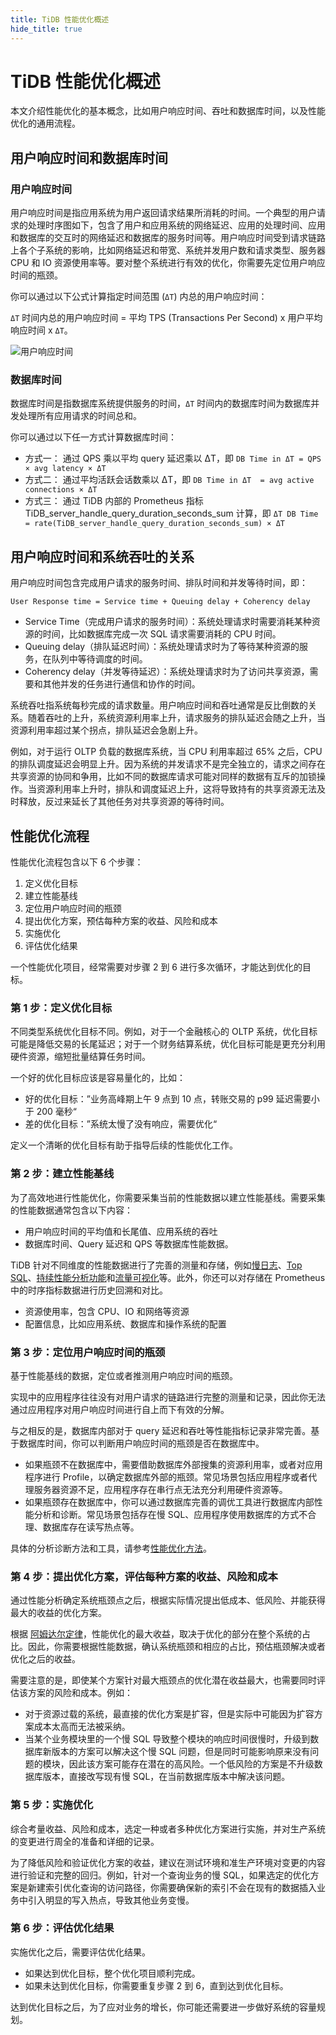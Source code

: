 ```yaml
---
title: TiDB 性能优化概述
hide_title: true
---
```


# TiDB 性能优化概述

本文介绍性能优化的基本概念，比如用户响应时间、吞吐和数据库时间，以及性能优化的通用流程。

## 用户响应时间和数据库时间

### 用户响应时间

用户响应时间是指应用系统为用户返回请求结果所消耗的时间。一个典型的用户请求的处理时序图如下，包含了用户和应用系统的网络延迟、应用的处理时间、应用和数据库的交互时的网络延迟和数据库的服务时间等。用户响应时间受到请求链路上各个子系统的影响，比如网络延迟和带宽、系统并发用户数和请求类型、服务器 CPU 和 IO 资源使用率等。要对整个系统进行有效的优化，你需要先定位用户响应时间的瓶颈。

你可以通过以下公式计算指定时间范围 (`ΔT`) 内总的用户响应时间：

`ΔT` 时间内总的用户响应时间 = 平均 TPS (Transactions Per Second) x 用户平均响应时间 x `ΔT`。

![用户响应时间](/img/book-rush/3-4-performance/user_response_time_cn.png)

### 数据库时间

数据库时间是指数据库系统提供服务的时间，`ΔT` 时间内的数据库时间为数据库并发处理所有应用请求的时间总和。

你可以通过以下任一方式计算数据库时间：

- 方式一： 通过 QPS 乘以平均 query 延迟乘以 ΔT，即 `DB Time in ΔT = QPS × avg latency × ΔT`
- 方式二： 通过平均活跃会话数乘以 ΔT，即 `DB Time in ΔT  = avg active connections × ΔT`
- 方式三： 通过 TiDB 内部的 Prometheus 指标 TiDB_server_handle_query_duration_seconds_sum 计算，即 `ΔT DB Time = rate(TiDB_server_handle_query_duration_seconds_sum) × ΔT`

## 用户响应时间和系统吞吐的关系

用户响应时间包含完成用户请求的服务时间、排队时间和并发等待时间，即：

```
User Response time = Service time + Queuing delay + Coherency delay
```

- Service Time（完成用户请求的服务时间）：系统处理请求时需要消耗某种资源的时间，比如数据库完成一次 SQL 请求需要消耗的 CPU 时间。
- Queuing delay（排队延迟时间）：系统处理请求时为了等待某种资源的服务，在队列中等待调度的时间。
- Coherency delay（并发等待延迟）：系统处理请求时为了访问共享资源，需要和其他并发的任务进行通信和协作的时间。

系统吞吐指系统每秒完成的请求数量。用户响应时间和吞吐通常是反比倒数的关系。随着吞吐的上升，系统资源利用率上升，请求服务的排队延迟会随之上升，当资源利用率超过某个拐点，排队延迟会急剧上升。

例如，对于运行 OLTP 负载的数据库系统，当 CPU 利用率超过 65% 之后，CPU 的排队调度延迟会明显上升。因为系统的并发请求不是完全独立的，请求之间存在共享资源的协同和争用，比如不同的数据库请求可能对同样的数据有互斥的加锁操作。当资源利用率上升时，排队和调度延迟上升，这将导致持有的共享资源无法及时释放，反过来延长了其他任务对共享资源的等待时间。

## 性能优化流程

性能优化流程包含以下 6 个步骤：

1. 定义优化目标
2. 建立性能基线
3. 定位用户响应时间的瓶颈
4. 提出优化方案，预估每种方案的收益、风险和成本
5. 实施优化
6. 评估优化结果

一个性能优化项目，经常需要对步骤 2 到 6 进行多次循环，才能达到优化的目标。

### 第 1 步：定义优化目标

不同类型系统优化目标不同。例如，对于一个金融核心的 OLTP 系统，优化目标可能是降低交易的长尾延迟；对于一个财务结算系统，优化目标可能是更充分利用硬件资源，缩短批量结算任务时间。

一个好的优化目标应该是容易量化的，比如：

- 好的优化目标：”业务高峰期上午 9 点到 10 点，转账交易的 p99 延迟需要小于 200 毫秒“
- 差的优化目标：”系统太慢了没有响应，需要优化“

定义一个清晰的优化目标有助于指导后续的性能优化工作。

### 第 2 步：建立性能基线

为了高效地进行性能优化，你需要采集当前的性能数据以建立性能基线。需要采集的性能数据通常包含以下内容：

- 用户响应时间的平均值和长尾值、应用系统的吞吐
- 数据库时间、Query 延迟和 QPS 等数据库性能数据。

TiDB 针对不同维度的性能数据进行了完善的测量和存储，例如[慢日志](https://docs.pingcap.com/zh/tidb/stable/identify-slow-queries)、[Top SQL](https://docs.pingcap.com/zh/tidb/stable/top-sql)、[持续性能分析功能](https://docs.pingcap.com/zh/tidb/stable/continuous-profiling)和[流量可视化](https://docs.pingcap.com/zh/tidb/stable/dashboard-key-visualizer)等。此外，你还可以对存储在 Prometheus 中的时序指标数据进行历史回溯和对比。

- 资源使用率，包含 CPU、IO 和网络等资源
- 配置信息，比如应用系统、数据库和操作系统的配置

### 第 3 步：定位用户响应时间的瓶颈

基于性能基线的数据，定位或者推测用户响应时间的瓶颈。

实现中的应用程序往往没有对用户请求的链路进行完整的测量和记录，因此你无法通过应用程序对用户响应时间进行自上而下有效的分解。

与之相反的是，数据库内部对于 query 延迟和吞吐等性能指标记录非常完善。基于数据库时间，你可以判断用户响应时间的瓶颈是否在数据库中。

- 如果瓶颈不在数据库中，需要借助数据库外部搜集的资源利用率，或者对应用程序进行 Profile，以确定数据库外部的瓶颈。常见场景包括应用程序或者代理服务器资源不足，应用程序存在串行点无法充分利用硬件资源等。
- 如果瓶颈存在数据库中，你可以通过数据库完善的调优工具进行数据库内部性能分析和诊断。常见场景包括存在慢 SQL、应用程序使用数据库的方式不合理、数据库存在读写热点等。

具体的分析诊断方法和工具，请参考[性能优化方法](2-performance-tuning-methods.md)。

### 第 4 步：提出优化方案，评估每种方案的收益、风险和成本

通过性能分析确定系统瓶颈点之后，根据实际情况提出低成本、低风险、并能获得最大的收益的优化方案。

根据 [阿姆达尔定律](https://zh.wikipedia.org/wiki/%E9%98%BF%E5%A7%86%E8%BE%BE%E5%B0%94%E5%AE%9A%E5%BE%8B)，性能优化的最大收益，取决于优化的部分在整个系统的占比。因此，你需要根据性能数据，确认系统瓶颈和相应的占比，预估瓶颈解决或者优化之后的收益。

需要注意的是，即使某个方案针对最大瓶颈点的优化潜在收益最大，也需要同时评估该方案的风险和成本。例如：

- 对于资源过载的系统，最直接的优化方案是扩容，但是实际中可能因为扩容方案成本太高而无法被采纳。
- 当某个业务模块里的一个慢 SQL 导致整个模块的响应时间很慢时，升级到数据库新版本的方案可以解决这个慢 SQL 问题，但是同时可能影响原来没有问题的模块，因此该方案可能存在潜在的高风险。一个低风险的方案是不升级数据库版本，直接改写现有慢 SQL，在当前数据库版本中解决该问题。

### 第 5 步：实施优化

综合考量收益、风险和成本，选定一种或者多种优化方案进行实施，并对生产系统的变更进行周全的准备和详细的记录。

为了降低风险和验证优化方案的收益，建议在测试环境和准生产环境对变更的内容进行验证和完整的回归。例如，针对一个查询业务的慢 SQL，如果选定的优化方案是新建索引优化查询的访问路径，你需要确保新的索引不会在现有的数据插入业务中引入明显的写入热点，导致其他业务变慢。

### 第 6 步：评估优化结果

实施优化之后，需要评估优化结果。

- 如果达到优化目标，整个优化项目顺利完成。
- 如果未达到优化目标，你需要重复步骤 2 到 6，直到达到优化目标。

达到优化目标之后，为了应对业务的增长，你可能还需要进一步做好系统的容量规划。
